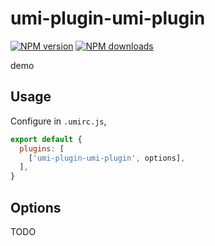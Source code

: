 # umi-plugin-umi-plugin

[![NPM version](https://img.shields.io/npm/v/umi-plugin-umi-plugin.svg?style=flat)](https://npmjs.org/package/umi-plugin-umi-plugin)
[![NPM downloads](http://img.shields.io/npm/dm/umi-plugin-umi-plugin.svg?style=flat)](https://npmjs.org/package/umi-plugin-umi-plugin)

demo

## Usage

Configure in `.umirc.js`,

```js
export default {
  plugins: [
    ['umi-plugin-umi-plugin', options],
  ],
}
```

## Options

TODO
